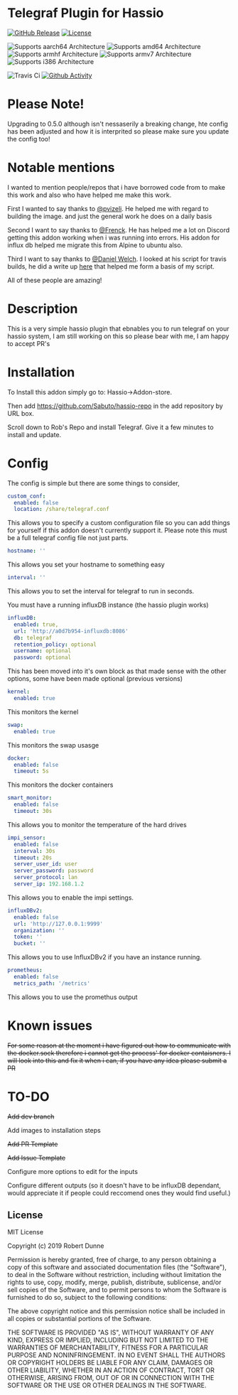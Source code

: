 # Telegraf Plugin for Hassio

[![GitHub Release][releases-shield]][releases]
[![License][license-shield]](LICENSE.md)

![Supports aarch64 Architecture][aarch64-shield]
![Supports amd64 Architecture][amd64-shield]
![Supports armhf Architecture][armhf-shield]
![Supports armv7 Architecture][armv7-shield]
![Supports i386 Architecture][i386-shield]

![Travis Ci][travis-shield]
[![Github Activity][commits-shield]][commits]

# Please Note!
Upgrading to 0.5.0 although isn't nessaserily a breaking change, hte config has been adjusted and how it is interprited so please make sure you update the config too!

# Notable mentions

I wanted to mention people/repos that i have borrowed code from to make this work and also who have helped me make this work.

First I wanted to say thanks to [@pvizeli](https://github.com/pvizeli). He helped me with regard to building the image. and just the general work he does on a daily basis

Second I want to say thanks to [@Frenck](https://github.com/frenck). He has helped me a lot on Discord getting this addon working when i was running into errors. His addon for influx db helped me migrate this from Alpine to ubuntu also.

Third I want to say thanks to [@Daniel Welch](https://github.com/danielwelch). I looked at his script for travis builds, he did a write up [here](https://danielwelch.github.io/hassio-dev-env.html) that helped me form a basis of my script.

All of these people are amazing!

# Description

This is a very simple hassio plugin that ebnables you to run telegraf on your hassio system, I am still working on this so please bear with me, I am happy to accept PR's

# Installation

To Install this addon simply go to: Hassio->Addon-store.

Then add https://github.com/Sabuto/hassio-repo in the add repository by URL box.

Scroll down to Rob's Repo and install Telegraf. Give it a few minutes to install and update.

# Config

The config is simple but there are some things to consider,

```yaml
custom_conf:
  enabled: false
  location: /share/telegraf.conf
```

This allows you to specify a custom configuration file so you can add things for yourself if this addon doesn't currently support it. Please note this must be a full telegraf config file not just parts.

```yaml
hostname: ''
```
This allows you set your hostname to something easy

```yaml
interval: ''
```
This allows you to set the interval for telegraf to run in seconds.

You must have a running influxDB instance (the hassio plugin works)

```yaml
influxDB:
  enabled: true,
  url: 'http://a0d7b954-influxdb:8086'
  db: telegraf
  retention_policy: optional
  username: optional
  password: optional
```
This has been moved into it's own block as that made sense with the other options, some have been made optional (previous versions)


```yaml
kernel:
  enabled: true
```

This monitors the kernel

```yaml
swap:
  enabled: true
```

This monitors the swap usasge

```yaml
docker:
  enabled: false
  timeout: 5s
```

This monitors the docker containers

```yaml
smart_monitor:
  enabled: false
  timeout: 30s
```

This allows you to monitor the temperature of the hard drives

```yaml
impi_sensor:
  enabled: false
  interval: 30s
  timeout: 20s
  server_user_id: user
  server_password: password
  server_protocol: lan
  server_ip: 192.168.1.2
```

This allows you to enable the impi settings.

```yaml
influxDBv2:
  enabled: false
  url: 'http://127.0.0.1:9999'
  organization: ''
  token: ''
  bucket: ''
```

This allows you to use InfluxDBv2 if you have an instance running.

```yaml
prometheus:
  enabled: false
  metrics_path: '/metrics'
```
This allows you to use the promethus output

# Known issues

~~For some reason at the moment i have figured out how to communicate with the docker.sock therefore i cannot get the process' for docker contaisners. I will look into this and fix it when i can, if you have any idea please submit a PR~~

# TO-DO

~~Add dev branch~~

Add images to installation steps

~~Add PR Template~~

~~Add Issue Template~~

Configure more options to edit for the inputs

Configure different outputs (so it doesn't have to be influxDB dependant, would appreciate it if people could reccomend ones they would find useful.)

## License

MIT License

Copyright (c) 2019 Robert Dunne

Permission is hereby granted, free of charge, to any person obtaining a copy
of this software and associated documentation files (the "Software"), to deal
in the Software without restriction, including without limitation the rights
to use, copy, modify, merge, publish, distribute, sublicense, and/or sell
copies of the Software, and to permit persons to whom the Software is
furnished to do so, subject to the following conditions:

The above copyright notice and this permission notice shall be included in all
copies or substantial portions of the Software.

THE SOFTWARE IS PROVIDED "AS IS", WITHOUT WARRANTY OF ANY KIND, EXPRESS OR
IMPLIED, INCLUDING BUT NOT LIMITED TO THE WARRANTIES OF MERCHANTABILITY,
FITNESS FOR A PARTICULAR PURPOSE AND NONINFRINGEMENT. IN NO EVENT SHALL THE
AUTHORS OR COPYRIGHT HOLDERS BE LIABLE FOR ANY CLAIM, DAMAGES OR OTHER
LIABILITY, WHETHER IN AN ACTION OF CONTRACT, TORT OR OTHERWISE, ARISING FROM,
OUT OF OR IN CONNECTION WITH THE SOFTWARE OR THE USE OR OTHER DEALINGS IN THE
SOFTWARE.

[aarch64-shield]: https://img.shields.io/badge/aarch64-yes-green.svg
[amd64-shield]: https://img.shields.io/badge/amd64-yes-green.svg
[armhf-shield]: https://img.shields.io/badge/armhf-yes-green.svg
[armv7-shield]: https://img.shields.io/badge/armv7-yes-green.svg
[i386-shield]: https://img.shields.io/badge/i386-yes-green.svg
[commits-shield]: https://img.shields.io/github/commit-activity/y/sabuto/hassio-telegraf?style=plastic
[commits]: https://github.com/sabuto/hassio-telegraf/commits/master
[travis-shield]: https://img.shields.io/travis/sabuto/hassio-telegraf
[releases-shield]: https://img.shields.io/github/v/release/sabuto/hassio-telegraf
[releases]: https://github.com/sabuto/hassio-telegraf/releases
[license-shield]: https://img.shields.io/github/license/sabuto/hassio-telegraf
